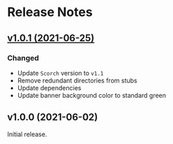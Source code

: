 # Release Notes

## [v1.0.1 (2021-06-25)](https://github.com/laravel/jetstream/compare/v1.0.0...v1.0.1)

### Changed
- Update `Scorch` version to `v1.1`
- Remove redundant directories from stubs
- Update dependencies
- Update banner background color to standard green


## v1.0.0 (2021-06-02)

Initial release.
